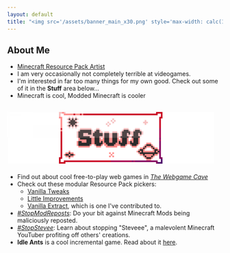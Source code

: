 ```yaml
---
layout: default
title: "<img src='/assets/banner_main_x30.png' style='max-width: calc(100% - 20px);' alt='Banner' />"
---
```


## About Me

* [Minecraft Resource Pack Artist](/texture-tavern)
* I am very occasionally not completely terrible at videogames.
* I'm interested in far too many things for my own good. Check out some of it in the **Stuff** area below...
* Minecraft is cool, Modded Minecraft is cooler

## <img src='/assets/banner_stuff_center_x30.png' style="max-width: calc(100% - 20px);" alt='Banner' />

* Find out about cool free-to-play web games in [*The Webgame Cave*](/stuff/webgames)
* Check out these modular Resource Pack pickers:
  * [Vanilla Tweaks](https://vanillatweaks.net)
  * [Little Improvements](http://https://littleimprovementscustom.beatso1.repl.co)
  * [Vanilla Extract](https://vanilla-extract.tk), which is one I've contributed to.
* [*#StopModReposts*](https://stopmodreposts.org): Do your bit against Minecraft Mods being maliciously reposted.
* [*#StopStevee*](/stuff/stop-steveee): Learn about stopping "Steveee", a malevolent Minecraft YouTuber profiting off others' creations.
* **Idle Ants** is a cool incremental game. Read about it [here](/stuff/idle-ants).
